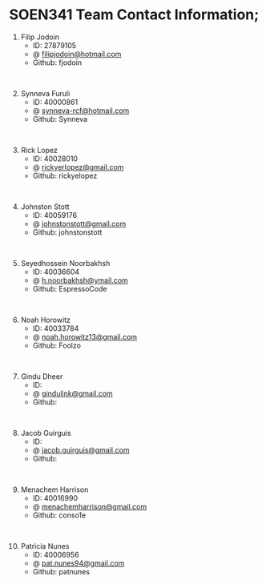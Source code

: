 # SOEN341 Team Contact Information;

1. Filip Jodoin
   - ID: 27879105
   - @ filipjodoin@hotmail.com
   - Github: fjodoin
<br/>

2. Synneva Furuli
   - ID: 40000861
   - @ synneva-rcf@hotmail.com
   - Github: Synneva
<br/>

3. Rick Lopez
   - ID: 40028010
   - @ rickyerlopez@gmail.com
   - Github: rickyelopez
<br/>

4. Johnston Stott
   - ID: 40059176
   - @ johnstonstott@gmail.com
   - Github: johnstonstott
<br/>

5. Seyedhossein Noorbakhsh
   - ID: 40036604
   - @ h.noorbakhsh@ymail.com
   - Github: EspressoCode
<br/>

6. Noah Horowitz
   - ID: 40033784
   - @ noah.horowitz13@gmail.com
   - Github: Foolzo
<br/>

7. Gindu Dheer
   - ID:
   - @ gindulink@gmail.com
   - Github:
<br/>

8. Jacob Guirguis
   - ID:
   - @ jacob.guirguis@gmail.com
   - Github:
<br/>

9. Menachem Harrison
   - ID: 40016990
   - @ menachemharrison@gmail.com
   - Github: conso1e
<br/>

10. Patricia Nunes
    - ID: 40006956
    - @ pat.nunes94@gmail.com
    - Github: patnunes
<br/>

